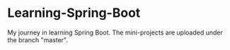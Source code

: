 # Learning-Spring-Boot
My journey in learning Spring Boot. The mini-projects are uploaded under the branch "master".

